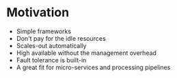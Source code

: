 # Motivation

* Simple frameworks
* Don't pay for the idle resources
* Scales-out automatically
* High available without the management overhead
* Fault tolerance is built-in
* A great fit for micro-services and processing pipelines



